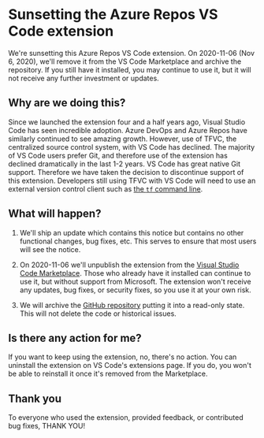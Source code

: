 # Sunsetting the Azure Repos VS Code extension

We're sunsetting this Azure Repos VS Code extension.
On 2020-11-06 (Nov 6, 2020), we'll remove it from the VS Code Marketplace and archive the repository.
If you still have it installed, you may continue to use it, but it will not receive any further investment or updates.

## Why are we doing this?

Since we launched the extension four and a half years ago, Visual Studio Code has seen incredible adoption.
Azure DevOps and Azure Repos have similarly continued to see amazing growth.
However, use of TFVC, the centralized source control system, with VS Code has declined.
The majority of VS Code users prefer Git, and therefore use of the extension has declined dramatically in the last 1-2 years.
VS Code has great native Git support.
Therefore we have taken the decision to discontinue support of this extension.
Developers still using TFVC with VS Code will need to use an external version control client such as [the `tf` command line](https://docs.microsoft.com/azure/devops/repos/tfvc/use-team-foundation-version-control-commands).

## What will happen?

1. We'll ship an update which contains this notice but contains no other functional changes, bug fixes, etc.
This serves to ensure that most users will see the notice.

2. On 2020-11-06 we'll unpublish the extension from the [Visual Studio Code Marketplace](https://marketplace.visualstudio.com/).
Those who already have it installed can continue to use it, but without support from Microsoft.
The extension won't receive any updates, bug fixes, or security fixes, so you use it at your own risk.

3. We will archive the [GitHub repository](https://github.com/microsoft/azure-repos-vscode) putting it into a read-only state. This will not delete the code or historical issues.

## Is there any action for me?

If you want to keep using the extension, no, there's no action.
You can uninstall the extension on VS Code's extensions page.
If you do, you won't be able to reinstall it once it's removed from the Marketplace.

## Thank you

To everyone who used the extension, provided feedback, or contributed bug fixes, THANK YOU!
